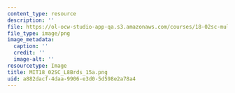 ```yaml
---
content_type: resource
description: ''
file: https://ol-ocw-studio-app-qa.s3.amazonaws.com/courses/18-02sc-multivariable-calculus-fall-2010/a882dacf4daa9906e3d05d598e2a78a4_MIT18_02SC_L8Brds_15a.png
file_type: image/png
image_metadata:
  caption: ''
  credit: ''
  image-alt: ''
resourcetype: Image
title: MIT18_02SC_L8Brds_15a.png
uid: a882dacf-4daa-9906-e3d0-5d598e2a78a4
---
```

